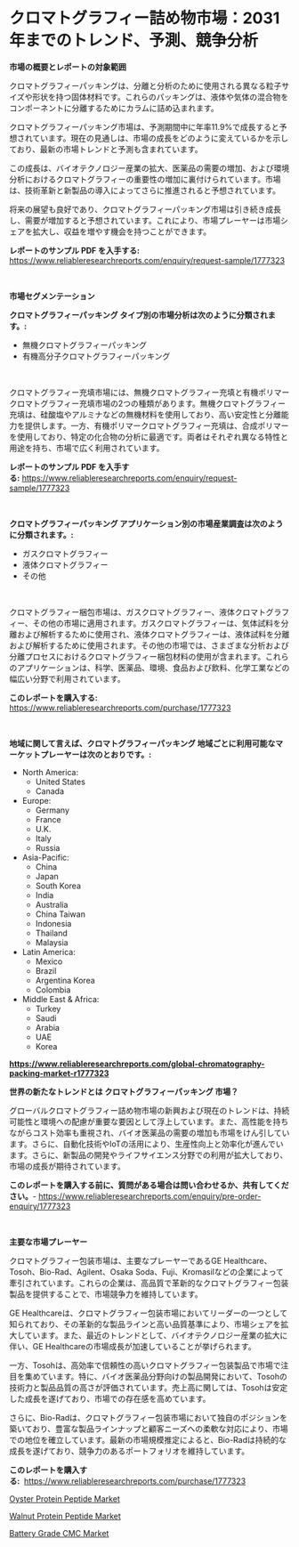 <p><h1>クロマトグラフィー詰め物市場：2031年までのトレンド、予測、競争分析</h1></p><p><strong>市場の概要とレポートの対象範囲</strong></p>
<p><p>クロマトグラフィーパッキングは、分離と分析のために使用される異なる粒子サイズや形状を持つ固体材料です。これらのパッキングは、液体や気体の混合物をコンポーネントに分離するためにカラムに詰め込まれます。</p><p>クロマトグラフィーパッキング市場は、予測期間中に年率11.9%で成長すると予想されています。現在の見通しは、市場の成長をどのように変えているかを示しており、最新の市場トレンドと予測も含まれています。</p><p>この成長は、バイオテクノロジー産業の拡大、医薬品の需要の増加、および環境分析におけるクロマトグラフィーの重要性の増加に裏付けられています。市場は、技術革新と新製品の導入によってさらに推進されると予想されています。</p><p>将来の展望も良好であり、クロマトグラフィーパッキング市場は引き続き成長し、需要が増加すると予想されています。これにより、市場プレーヤーは市場シェアを拡大し、収益を増やす機会を持つことができます。</p></p>
<p><strong>レポートのサンプル PDF を入手する:</strong> <a href="https://www.reliableresearchreports.com/enquiry/request-sample/1777323">https://www.reliableresearchreports.com/enquiry/request-sample/1777323</a></p>
<p>&nbsp;</p>
<p><strong>市場セグメンテーション</strong></p>
<p><strong>クロマトグラフィーパッキング タイプ別の市場分析は次のように分類されます。:</strong></p>
<p><ul><li>無機クロマトグラフィーパッキング</li><li>有機高分子クロマトグラフィーパッキング</li></ul></p>
<p>&nbsp;</p>
<p><p>クロマトグラフィー充填市場には、無機クロマトグラフィー充填と有機ポリマークロマトグラフィー充填市場の2つの種類があります。無機クロマトグラフィー充填は、硅酸塩やアルミナなどの無機材料を使用しており、高い安定性と分離能力を提供します。一方、有機ポリマークロマトグラフィー充填は、合成ポリマーを使用しており、特定の化合物の分析に最適です。両者はそれぞれ異なる特性と用途を持ち、市場で広く利用されています。</p></p>
<p><strong>レポートのサンプル PDF を入手する:</strong>&nbsp;<a href="https://www.reliableresearchreports.com/enquiry/request-sample/1777323">https://www.reliableresearchreports.com/enquiry/request-sample/1777323</a></p>
<p>&nbsp;</p>
<p><strong> クロマトグラフィーパッキング アプリケーション別の市場産業調査は次のように分類されます。:</strong></p>
<p><ul><li>ガスクロマトグラフィー</li><li>液体クロマトグラフィー</li><li>その他</li></ul></p>
<p>&nbsp;</p>
<p><p>クロマトグラフィー梱包市場は、ガスクロマトグラフィー、液体クロマトグラフィー、その他の市場に適用されます。ガスクロマトグラフィーは、気体試料を分離および解析するために使用され、液体クロマトグラフィーは、液体試料を分離および解析するために使用されます。その他の市場では、さまざまな分析および分離プロセスにおけるクロマトグラフィー梱包材料の使用が含まれます。これらのアプリケーションは、科学、医薬品、環境、食品および飲料、化学工業などの幅広い分野で利用されています。</p></p>
<p><strong>このレポートを購入する:</strong>&nbsp; <a href="https://www.reliableresearchreports.com/purchase/1777323">https://www.reliableresearchreports.com/purchase/1777323</a></p>
<p>&nbsp;</p>
<p><strong>地域に関して言えば、クロマトグラフィーパッキング 地域ごとに利用可能なマーケットプレーヤーは次のとおりです。:</strong></p>
<p><ul>
    <li>
        North America:
        <ul>
            <li>United States</li>
            <li>Canada</li>
        </ul>
    </li>
    <li>
        Europe:
        <ul>
            <li>Germany</li>
            <li>France</li>
            <li>U.K.</li>
            <li>Italy</li>
            <li>Russia</li>
        </ul>
    </li>
    <li>
        Asia-Pacific:
        <ul>
            <li>China</li>
            <li>Japan</li>
            <li>South Korea</li>
            <li>India</li>
            <li>Australia</li>
            <li>China Taiwan</li>
            <li>Indonesia</li>
            <li>Thailand</li>
            <li>Malaysia</li>
        </ul>
    </li>
    <li>
        Latin America:
        <ul>
            <li>Mexico</li>
            <li>Brazil</li>
            <li>Argentina Korea</li>
            <li>Colombia</li>
        </ul>
    </li>
    <li>
        Middle East & Africa:
        <ul>
            <li>Turkey</li>
            <li>Saudi</li>
            <li>Arabia</li>
            <li>UAE</li>
            <li>Korea</li>
        </ul>
    </li>
    </ul></p>
<p><strong><a href="https://www.reliableresearchreports.com/global-chromatography-packing-market-r1777323">https://www.reliableresearchreports.com/global-chromatography-packing-market-r1777323</a></strong>&nbsp;</p>
<p><strong>世界の新たなトレンドとは クロマトグラフィーパッキング 市場？</strong></p>
<p><p>グローバルクロマトグラフィー詰め物市場の新興および現在のトレンドは、持続可能性と環境への配慮が重要な要因として浮上しています。また、高性能を持ちながらコスト効率も重視され、バイオ医薬品の需要の増加も市場をけん引しています。さらに、自動化技術やIoTの活用により、生産性向上と効率化が進んでいます。さらに、新製品の開発やライフサイエンス分野での利用が拡大しており、市場の成長が期待されています。</p></p>
<p><strong>このレポートを購入する前に、質問がある場合は問い合わせるか、共有してください。</strong>- <a href="https://www.reliableresearchreports.com/enquiry/pre-order-enquiry/1777323">https://www.reliableresearchreports.com/enquiry/pre-order-enquiry/1777323</a></p>
<p>&nbsp;</p>
<p><strong>主要な市場プレーヤー</strong></p>
<p><p>クロマトグラフィー包装市場は、主要なプレーヤーであるGE Healthcare、Tosoh、Bio-Rad、Agilent、Osaka Soda、Fuji、Kromasilなどの企業によって牽引されています。これらの企業は、高品質で革新的なクロマトグラフィー包装製品を提供することで、市場競争力を維持しています。</p><p>GE Healthcareは、クロマトグラフィー包装市場においてリーダーの一つとして知られており、その革新的な製品ラインと高い品質基準により、市場シェアを拡大しています。また、最近のトレンドとして、バイオテクノロジー産業の拡大に伴い、GE Healthcareの市場成長が加速していることが挙げられます。</p><p>一方、Tosohは、高効率で信頼性の高いクロマトグラフィー包装製品で市場で注目を集めています。特に、バイオ医薬品分野向けの製品開発において、Tosohの技術力と製品品質の高さが評価されています。売上高に関しては、Tosohは安定した成長を遂げており、市場での存在感を高めています。</p><p>さらに、Bio-Radは、クロマトグラフィー包装市場において独自のポジションを築いており、豊富な製品ラインナップと顧客ニーズへの柔軟な対応により、市場での地位を確立しています。最新の市場規模推定によると、Bio-Radは持続的な成長を遂げており、競争力のあるポートフォリオを維持しています。</p></p>
<p><strong>このレポートを購入する:</strong>&nbsp;&nbsp;<a href="https://www.reliableresearchreports.com/purchase/1777323">https://www.reliableresearchreports.com/purchase/1777323</a></p>
<p><p><a href="https://www.linkedin.com/pulse/insights-oyster-protein-peptide-market-size-analysing-share-j5sse?trackingId=7DMGAFewD18VyjH%2BAJvrxg%3D%3D">Oyster Protein Peptide Market</a></p><p><a href="https://www.linkedin.com/pulse/walnut-protein-peptide-market-comprehensive-report-its-azede?trackingId=0NdAIGfEur0wK8mRSdq%2Fzw%3D%3D">Walnut Protein Peptide Market</a></p><p><a href="https://www.linkedin.com/pulse/battery-grade-cmc-market-research-report-key-successful-nkere?trackingId=0Z1YV9U5FuW6RMY6SOk8Iw%3D%3D">Battery Grade CMC Market</a></p></p>